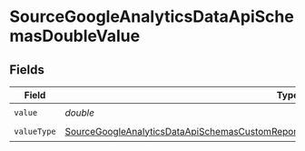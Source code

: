 # SourceGoogleAnalyticsDataApiSchemasDoubleValue


## Fields

| Field                                                                                                                                                                                                                 | Type                                                                                                                                                                                                                  | Required                                                                                                                                                                                                              | Description                                                                                                                                                                                                           |
| --------------------------------------------------------------------------------------------------------------------------------------------------------------------------------------------------------------------- | --------------------------------------------------------------------------------------------------------------------------------------------------------------------------------------------------------------------- | --------------------------------------------------------------------------------------------------------------------------------------------------------------------------------------------------------------------- | --------------------------------------------------------------------------------------------------------------------------------------------------------------------------------------------------------------------- |
| `value`                                                                                                                                                                                                               | *double*                                                                                                                                                                                                              | :heavy_check_mark:                                                                                                                                                                                                    | N/A                                                                                                                                                                                                                   |
| `valueType`                                                                                                                                                                                                           | [SourceGoogleAnalyticsDataApiSchemasCustomReportsArrayDimensionFilterDimensionsFilterValueType](../../models/shared/SourceGoogleAnalyticsDataApiSchemasCustomReportsArrayDimensionFilterDimensionsFilterValueType.md) | :heavy_check_mark:                                                                                                                                                                                                    | N/A                                                                                                                                                                                                                   |